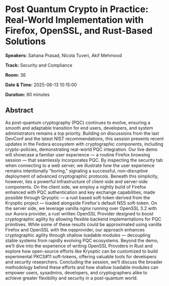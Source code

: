 # Post Quantum Crypto in Practice: Real-World Implementation with Firefox, OpenSSL, and Rust-Based Solutions

**Speakers:** Sahana Prasad, Nicola Tuveri, Akif Mehmood
                    
**Track:** Security and Compliance
                    
**Room:** 36
                    
**Date & Time:** 2025-06-13 10:15:00
                    
**Duration:** 80 minutes
                    
## Abstract
                    
As post-quantum cryptography (PQC) continues to evolve, ensuring a smooth and adaptable transition for end users, developers, and system administrators remains a top priority. Building on discussions from the last DevConf and the latest NIST recommendations, this session presents recent updates in the Fedora ecosystem with cryptographic components, including crypto-policies, demonstrating real-world PQC integration.
Our live demo will showcase a familiar user experience — a routine Firefox browsing session — that seamlessly incorporates PQC. By inspecting the security tab when connecting to a web server, we illustrate how the user experience remains intentionally "boring," signaling a successful, non-disruptive deployment of advanced cryptographic protocols. Beneath this simplicity, however, lies a powerful infrastructure of client-side and server-side components.
On the client side, we employ a nightly build of Firefox enhanced with PQC authentication and key exchange capabilities, made possible through Qryoptic — a rust based soft-token derived from the Kryoptic project — loaded alongside Firefox's default NSS soft-token. On the server side, we leverage vanilla nginx running over OpenSSL 3.2 with our Aurora provider, a rust written OpenSSL Provider designed to boost cryptographic agility by allowing flexible backend implementations for PQC primitives.
While some of these results could be approximated using vanilla Firefox and OpenSSL with the oqsprovider, our approach enhances cryptographic agility through shallow loadable modules — decoupling stable systems from rapidly evolving PQC ecosystems. Beyond the demo, we’ll dive into the experience of writing OpenSSL Providers in Rust and explore how open-source efforts like Kryoptic can be customized to build experimental PKCS#11 soft-tokens, offering valuable tools for developers and security researchers.
Concluding the session, we’ll discuss the broader methodology behind these efforts and how shallow loadable modules can empower users, sysadmins, developers, and cryptographers alike to achieve greater flexibility and security in a post-quantum world.
